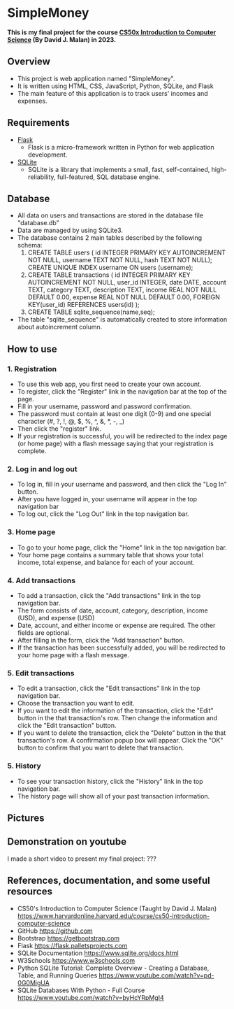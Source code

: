 
# SimpleMoney

**This is my final project for the course [CS50x Introduction to Computer Science](https://cs50.harvard.edu/x/2023) (By David J. Malan) in 2023.** 

## Overview
- This project is web application named "SimpleMoney".
- It is written using HTML, CSS, JavaScript, Python, SQLite, and Flask  
- The main feature of this application is to track users' incomes and expenses.

## Requirements
- [Flask](https://flask.palletsprojects.com)
  - Flask is a micro-framework written in Python for web application development. 
- [SQLite](https://www.sqlite.org)
  - SQLite is a library that implements a small, fast, self-contained, high-reliability, full-featured, SQL database engine.

## Database
- All data on users and transactions are stored in the database file "database.db"
- Data are managed by using SQLite3.
- The database contains 2 main tables described by the following schema:
  1. CREATE TABLE users (
      id INTEGER PRIMARY KEY AUTOINCREMENT NOT NULL,
      username TEXT NOT NULL,
      hash TEXT NOT NULL);
     CREATE UNIQUE INDEX username ON users (username);
  2. CREATE TABLE transactions (
      id INTEGER PRIMARY KEY AUTOINCREMENT NOT NULL,
      user_id INTEGER,
      date DATE,
      account     TEXT,
      category TEXT,
      description TEXT,
      income      REAL NOT NULL DEFAULT 0.00,
      expense     REAL NOT NULL DEFAULT 0.00,
      FOREIGN KEY(user_id) REFERENCES users(id)
      );
  3. CREATE TABLE sqlite_sequence(name,seq);
- The table "sqlite_sequence" is automatically created to store information about autoincrement column.

## How to use

### 1. Registration
- To use this web app, you first need to create your own account.
- To register, click the "Register" link in the navigation bar at the top of the page.
- Fill in your username, password and password confirmation. 
- The password must contain at least one digit (0-9) and one special character (#, ?, !, @, $, %, ^, &, *, -, _)
- Then click the "register" link.
- If your registration is successful, you will be redirected to the index page (or home page) with a flash message saying that your registration is complete.  
    
### 2. Log in and log out
- To log in, fill in your username and password, and then click the "Log In" button.
- After you have logged in, your username will appear in the top navigation bar
- To log out, click the "Log Out" link in the top navigation bar.

### 3. Home page
- To go to your home page, click the "Home" link in the top navigation bar.
- Your home page contains a summary table that shows your total income, total expense, and balance for each of your account. 

### 4. Add transactions
- To add a transaction, click the "Add transactions" link in the top navigation bar.
- The form consists of date, account, category, description, income (USD), and expense (USD) 
- Date, account, and either income or expense are required. The other fields are optional. 
- After filling in the form, click the "Add transaction" button.
- If the transaction has been successfully added, you will be redirected to your home page with a flash message.

### 5. Edit transactions
- To edit a transaction, click the "Edit transactions" link in the top navigation bar.
- Choose the transaction you want to edit.
- If you want to edit the information of the transaction, click the "Edit" button in the that transaction's row. Then change the information and click the "Edit transaction" button.
- If you want to delete the transaction, click the "Delete" button in the that transaction's row.
A confirmation popup box will appear. Click the "OK" button to confirm that you want to delete that transaction.
### 5. History
- To see your transaction history, click the "History" link in the top navigation bar.
- The history page will show all of your past transaction information.

## Pictures

## Demonstration on youtube
I made a short video to present my final project:
???


## References, documentation, and some useful resources
- CS50's Introduction to Computer Science (Taught by David J. Malan)
    https://www.harvardonline.harvard.edu/course/cs50-introduction-computer-science
- GitHub
    https://github.com
- Bootstrap
    https://getbootstrap.com
- Flask
    https://flask.palletsprojects.com
- SQLite Documentation
    https://www.sqlite.org/docs.html
- W3Schools 
    https://www.w3schools.com
- Python SQLite Tutorial: Complete Overview - Creating a Database, Table, and Running Queries 
    https://www.youtube.com/watch?v=pd-0G0MigUA
- SQLite Databases With Python - Full Course 
    https://www.youtube.com/watch?v=byHcYRpMgI4







